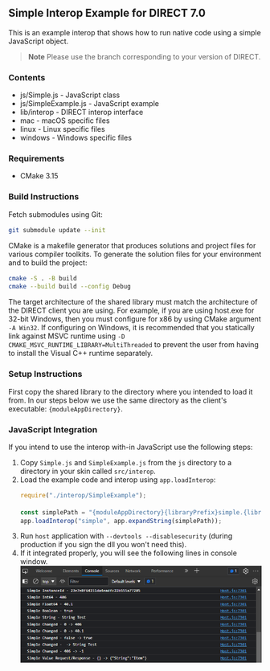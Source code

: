 ## Simple Interop Example for DIRECT 7.0

This is an example interop that shows how to run native code using a simple JavaScript object.

> **Note**
> Please use the branch corresponding to your version of DIRECT.

### Contents

* js/Simple.js - JavaScript class
* js/SimpleExample.js - JavaScript example
* lib/interop - DIRECT interop interface
* mac - macOS specific files
* linux - Linux specific files
* windows - Windows specific files

### Requirements

* CMake 3.15

### Build Instructions

Fetch submodules using Git:

```bash
git submodule update --init
```

CMake is a makefile generator that produces solutions and project files for various compiler toolkits. To generate the solution files for your environment and to build the project:

```bash
cmake -S . -B build
cmake --build build --config Debug
```

The target architecture of the shared library must match the architecture of the DIRECT client you are using. For example, if you are using host.exe for 32-bit Windows, then you must configure for x86 by using CMake argument `-A Win32`. If configuring on Windows, it is recommended that you statically link against MSVC runtime using `-D CMAKE_MSVC_RUNTIME_LIBRARY=MultiThreaded` to prevent the user from having to install the Visual C++ runtime separately.

### Setup Instructions

First copy the shared library to the directory where you intended to load it from. In our steps below we use the same directory as the client's executable: `{moduleAppDirectory}`.

### JavaScript Integration

If you intend to use the interop with-in JavaScript use the following steps:

1. Copy `Simple.js` and `SimpleExample.js` from the `js` directory to a directory in your skin called `src/interop`.
2. Load the example code and interop using `app.loadInterop`:
    ```js
    require("./interop/SimpleExample");

    const simplePath = "{moduleAppDirectory}{libraryPrefix}simple.{libraryExtension}";
    app.loadInterop("simple", app.expandString(simplePath));
    ```
3. Run `host` application with `--devtools --disablesecurity` (during production if you sign the dll you won't need this).
4. If it integrated properly, you will see the following lines in console window. <br/><img src="screenshots/console.png">
